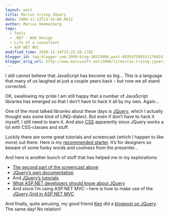 ```yaml
---
layout: post
title: Marcus trying JQuery
date: 2009-11-12T13:54:00.001Z
author: Marcus Hammarberg
tags:
  - Tools
  - .NET - Web Design
  - Life of a consultant
  - ASP.NET MVC
modified_time: 2010-12-14T15:22:38.178Z
blogger_id: tag:blogger.com,1999:blog-36533086.post-8035475995311768141
blogger_orig_url: http://www.marcusoft.net/2009/11/marcus-trying-jquery.html
---
```



I still cannot believe that JavaScript has become so big… This is a
language that many of us laughed at just a couple years back – but now
we all stand corrected.

OK, swallowing my pride I am still happy that a number of JavaScript
libraries has emerged so that I don’t have to hack it all by my own.
Again…

One of the most talked libraries about these days is
<a href="http://jquery.com/" target="_blank">JQuery</a>, which I
actually thought was some kind of LINQ-dialect. But even if don’t have
to hack it myself, I still need to learn it. And also
<a href="http://www.csszengarden.com/" target="_blank">CSS</a>
apparently since JQuery works a lot with CSS-classes and stuff.

Luckily there are some great tutorials and screencast (which I happen to
like more) out there. Here is my <a
href="http://css-tricks.com/video-screencasts/20-introduction-to-jquery/"
target="_blank">recommended starter</a>. It’s for designers so beware of
some funky words and coolness from the presenter…

And here is another bunch of stuff that has helped me in my
explorations:

-   <a href="http://css-tricks.com/video-screencasts/35-intro-to-jquery-2/"
    target="_blank">The second part of the screencast above</a>
-   <a href="http://docs.jquery.com/" target="_blank">JQuery’s own
    documentation</a>
-   And
    <a href="http://docs.jquery.com/Tutorials" target="_blank">JQuery’s
    tutorials</a>
-   <a
    href="http://visitmix.com/Opinions/What-ASPNET-Developers-Should-Know-About-jQuery"
    target="_blank">What ASP.NET developers should know about JQuery</a>
-   And since I’m using ASP.NET MVC – here is how to make use of the <a
    href="http://haacked.com/archive/2009/04/14/using-jquery-grid-with-asp.net-mvc.aspx"
    target="_blank">JQuery Grid in ASP.NET MVC</a>

And finally, quite amusing, my good friend
<a href="http://kenlarsson.blogspot.com/" target="_blank">Ken</a> did a
<a
href="http://kenlarsson.blogspot.com/2009/11/using-jquery-to-solve-problems_12.html"
target="_blank">blogpost on JQuery</a>. The same day! No relation!
